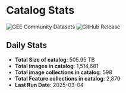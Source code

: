# Catalog Stats

![GEE Community Datasets](https://img.shields.io/endpoint?url=https://gist.githubusercontent.com/samapriya/34bc0c1280d475d3a69e3b60a706226e/raw/community.json)
![GitHub Release](https://img.shields.io/github/v/release/samapriya/awesome-gee-community-datasets)

## Daily Stats

<!-- START_MARKER -->
* **Total Size of catalog**: 505.95 TB
* **Total images in catalog**: 1,514,681
* **Total image collections in catalog**: 598
* **Total Feature collections in catalog**: 2,879
* **Last Run Date**: 2025-03-04
<!-- END_MARKER -->
